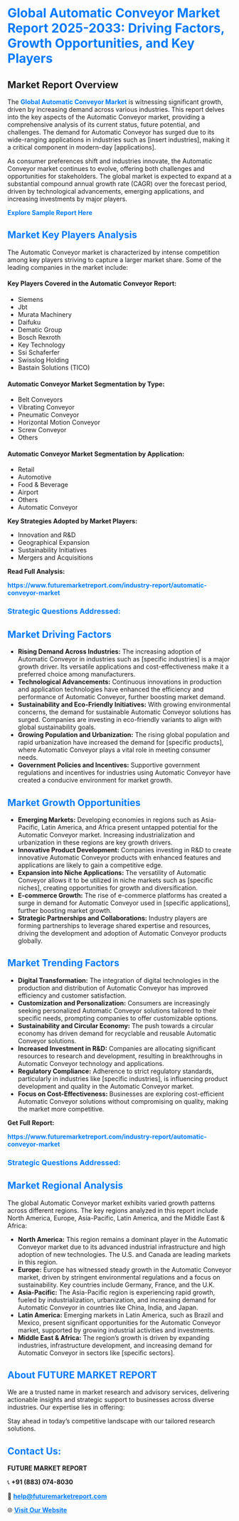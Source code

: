 <h1 style="color: #007BFF;">Global Automatic Conveyor Market Report 2025-2033: Driving Factors, Growth Opportunities, and Key Players</h1>

<section id="overview">
<h2>Market Report Overview</h2>
<p>The <a href="https://www.futuremarketreport.com/industry-report/automatic-conveyor-market" style="color: #007BFF; text-decoration: none;"><strong>Global Automatic Conveyor Market</strong></a> is witnessing significant growth, driven by increasing demand across various industries. This report delves into the key aspects of the Automatic Conveyor market, providing a comprehensive analysis of its current status, future potential, and challenges. The demand for Automatic Conveyor has surged due to its wide-ranging applications in industries such as [insert industries], making it a critical component in modern-day [applications].</p>
<p>As consumer preferences shift and industries innovate, the Automatic Conveyor market continues to evolve, offering both challenges and opportunities for stakeholders. The global market is expected to expand at a substantial compound annual growth rate (CAGR) over the forecast period, driven by technological advancements, emerging applications, and increasing investments by major players.</p>
</section>

<section id="overview">
<p><a href="https://www.futuremarketreport.com/request-sample/reportId=107134" style="color: #007BFF; text-decoration: none;"><strong>Explore Sample Report Here</strong></a></p>
</section>

<section id="key-players">
<h2 style="color: #007BFF;">Market Key Players Analysis</h2>
<p>The Automatic Conveyor market is characterized by intense competition among key players striving to capture a larger market share. Some of the leading companies in the market include:</p>
<h4>Key Players Covered in the Automatic Conveyor Report:</h4>
<ul><li>Siemens</li><li>Jbt</li><li>Murata Machinery</li><li>Daifuku</li><li>Dematic Group</li><li>Bosch Rexroth</li><li>Key Technology</li><li>Ssi Schaferfer</li><li>Swisslog Holding</li><li>Bastain Solutions (TICO)</li></ul>
<h4>Automatic Conveyor Market Segmentation by Type:</h4>
<ul><li>Belt Conveyors</li><li>Vibrating Conveyor</li><li>Pneumatic Conveyor</li><li>Horizontal Motion Conveyor</li><li>Screw Conveyor</li><li>Others</li></ul>

<h4>Automatic Conveyor Market Segmentation by Application:</h4>
<ul><li>Retail</li><li>Automotive</li><li>Food &amp; Beverage</li><li>Airport</li><li>Others</li><li>Automatic Conveyor</li></ul>
<p><strong>Key Strategies Adopted by Market Players:</strong></p>
<ul>
<li>Innovation and R&D</li>
<li>Geographical Expansion</li>
<li>Sustainability Initiatives</li>
<li>Mergers and Acquisitions</li>
</ul>
</section>

<section>
<p><strong>Read Full Analysis: </strong></p><a href="https://www.futuremarketreport.com/industry-report/automatic-conveyor-market" style="color: #007BFF; text-decoration: none;"><strong>https://www.futuremarketreport.com/industry-report/automatic-conveyor-market</strong></a>
<h3 style="color: #007BFF;">Strategic Questions Addressed:</h3>
</section>

<section id="driving-factors">
<h2 style="color: #007BFF;">Market Driving Factors</h2>
<ul>
<li><strong>Rising Demand Across Industries:</strong> The increasing adoption of Automatic Conveyor in industries such as [specific industries] is a major growth driver. Its versatile applications and cost-effectiveness make it a preferred choice among manufacturers.</li>
<li><strong>Technological Advancements:</strong> Continuous innovations in production and application technologies have enhanced the efficiency and performance of Automatic Conveyor, further boosting market demand.</li>
<li><strong>Sustainability and Eco-Friendly Initiatives:</strong> With growing environmental concerns, the demand for sustainable Automatic Conveyor solutions has surged. Companies are investing in eco-friendly variants to align with global sustainability goals.</li>
<li><strong>Growing Population and Urbanization:</strong> The rising global population and rapid urbanization have increased the demand for [specific products], where Automatic Conveyor plays a vital role in meeting consumer needs.</li>
<li><strong>Government Policies and Incentives:</strong> Supportive government regulations and incentives for industries using Automatic Conveyor have created a conducive environment for market growth.</li>
</ul>
</section>

<section id="growth-opportunities">
<h2 style="color: #007BFF;">Market Growth Opportunities</h2>
<ul>
<li><strong>Emerging Markets:</strong> Developing economies in regions such as Asia-Pacific, Latin America, and Africa present untapped potential for the Automatic Conveyor market. Increasing industrialization and urbanization in these regions are key growth drivers.</li>
<li><strong>Innovative Product Development:</strong> Companies investing in R&D to create innovative Automatic Conveyor products with enhanced features and applications are likely to gain a competitive edge.</li>
<li><strong>Expansion into Niche Applications:</strong> The versatility of Automatic Conveyor allows it to be utilized in niche markets such as [specific niches], creating opportunities for growth and diversification.</li>
<li><strong>E-commerce Growth:</strong> The rise of e-commerce platforms has created a surge in demand for Automatic Conveyor used in [specific applications], further boosting market growth.</li>
<li><strong>Strategic Partnerships and Collaborations:</strong> Industry players are forming partnerships to leverage shared expertise and resources, driving the development and adoption of Automatic Conveyor products globally.</li>
</ul>
</section>

<section id="trending-factors">
<h2 style="color: #007BFF;">Market Trending Factors</h2>
<ul>
<li><strong>Digital Transformation:</strong> The integration of digital technologies in the production and distribution of Automatic Conveyor has improved efficiency and customer satisfaction.</li>
<li><strong>Customization and Personalization:</strong> Consumers are increasingly seeking personalized Automatic Conveyor solutions tailored to their specific needs, prompting companies to offer customizable options.</li>
<li><strong>Sustainability and Circular Economy:</strong> The push towards a circular economy has driven demand for recyclable and reusable Automatic Conveyor solutions.</li>
<li><strong>Increased Investment in R&D:</strong> Companies are allocating significant resources to research and development, resulting in breakthroughs in Automatic Conveyor technology and applications.</li>
<li><strong>Regulatory Compliance:</strong> Adherence to strict regulatory standards, particularly in industries like [specific industries], is influencing product development and quality in the Automatic Conveyor market.</li>
<li><strong>Focus on Cost-Effectiveness:</strong> Businesses are exploring cost-efficient Automatic Conveyor solutions without compromising on quality, making the market more competitive.</li>
</ul>
</section>

<section>
<p><strong>Get Full Report: </strong></p><a href="https://www.futuremarketreport.com/industry-report/automatic-conveyor-market" style="color: #007BFF; text-decoration: none;"><strong>https://www.futuremarketreport.com/industry-report/automatic-conveyor-market</strong></a>
<h3 style="color: #007BFF;">Strategic Questions Addressed:</h3>
</section>


<section id="regional-analysis">
<h2 style="color: #007BFF;">Market Regional Analysis</h2>
<p>The global Automatic Conveyor market exhibits varied growth patterns across different regions. The key regions analyzed in this report include North America, Europe, Asia-Pacific, Latin America, and the Middle East & Africa:</p>
<ul>
<li><strong>North America:</strong> This region remains a dominant player in the Automatic Conveyor market due to its advanced industrial infrastructure and high adoption of new technologies. The U.S. and Canada are leading markets in this region.</li>
<li><strong>Europe:</strong> Europe has witnessed steady growth in the Automatic Conveyor market, driven by stringent environmental regulations and a focus on sustainability. Key countries include Germany, France, and the U.K.</li>
<li><strong>Asia-Pacific:</strong> The Asia-Pacific region is experiencing rapid growth, fueled by industrialization, urbanization, and increasing demand for Automatic Conveyor in countries like China, India, and Japan.</li>
<li><strong>Latin America:</strong> Emerging markets in Latin America, such as Brazil and Mexico, present significant opportunities for the Automatic Conveyor market, supported by growing industrial activities and investments.</li>
<li><strong>Middle East & Africa:</strong> The region’s growth is driven by expanding industries, infrastructure development, and increasing demand for Automatic Conveyor in sectors like [specific sectors].</li>
</ul>
</section>

<footer>
<h2 style="color: #007BFF;">About FUTURE MARKET REPORT</h2>
<p>We are a trusted name in market research and advisory services, delivering actionable insights and strategic support to businesses across diverse industries. Our expertise lies in offering:</p>

<p>Stay ahead in today’s competitive landscape with our tailored research solutions.</p>

<h2 style="color: #007BFF;">Contact Us:</h2>
<p><strong>FUTURE MARKET REPORT</strong></p>
<p>📞 <strong>+91 (883) 074-8030</strong></p>
<p>📧 <strong><a href="mailto:help@futuremarketreport.com" style="color: #007BFF;">help@futuremarketreport.com</a></strong></p>
<p>🌐 <strong><a href="https://www.futuremarketreport.com/" style="color: #007BFF;">Visit Our Website</a></strong></p>
</footer>